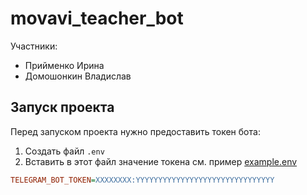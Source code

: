 # movavi_teacher_bot
Участники:
* Прийменко Ирина
* Домошонкин Владислав

## Запуск проекта

Перед запуском проекта нужно предоставить токен бота:
1. Создать файл `.env`
2. Вставить в этот файл значение токена см. пример [example.env](example.env)

```ini
TELEGRAM_BOT_TOKEN=XXXXXXXX:YYYYYYYYYYYYYYYYYYYYYYYYYYYYYYY
```